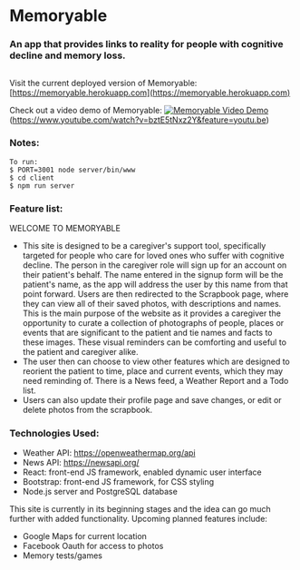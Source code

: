 # Memoryable
### An app that provides links to reality for people with cognitive decline and memory loss.
##

Visit the current deployed version of Memoryable: [https://memoryable.herokuapp.com](https://memoryable.herokuapp.com)

Check out a video demo of Memoryable:
[![Memoryable Video Demo](public/images/screen_shot.jpg)](https://www.youtube.com/watch?v=bztE5tNxz2Y&feature=youtu.be)
(https://www.youtube.com/watch?v=bztE5tNxz2Y&feature=youtu.be)

### Notes:
```
To run:
$ PORT=3001 node server/bin/www
$ cd client
$ npm run server
```

###  Feature list:

 WELCOME TO MEMORYABLE
 * This site is designed to be a caregiver's support tool, specifically targeted for people who care for loved ones who suffer with cognitive decline. The person in the caregiver role will sign up for an account on their patient's behalf. The name entered in the signup form will be the patient's name, as the app will address the user by this name from that point forward. Users are then redirected to the Scrapbook page, where they can view all of their saved photos, with descriptions and names. This is the main purpose of the website as it provides a caregiver the opportunity to curate a collection of photographs of people, places or events that are significant to the patient and tie names and facts to these images. These visual reminders can be comforting and useful to the patient and caregiver alike.
 * The user then can choose to view other features which are designed to reorient the patient to time, place and current events, which they may need reminding of. There is a News feed, a Weather Report and a Todo list.
 * Users can also update their profile page and save changes, or edit or delete photos from the scrapbook.


### Technologies Used:
* Weather API: https://openweathermap.org/api
* News API: https://newsapi.org/
* React: front-end JS framework, enabled dynamic user interface
* Bootstrap: front-end JS framework, for CSS styling
* Node.<span>js server and PostgreSQL database


This site is currently in its beginning stages and the idea can go much further with added functionality. Upcoming planned features include:
* Google Maps for current location
* Facebook Oauth for access to photos
* Memory tests/games


##
